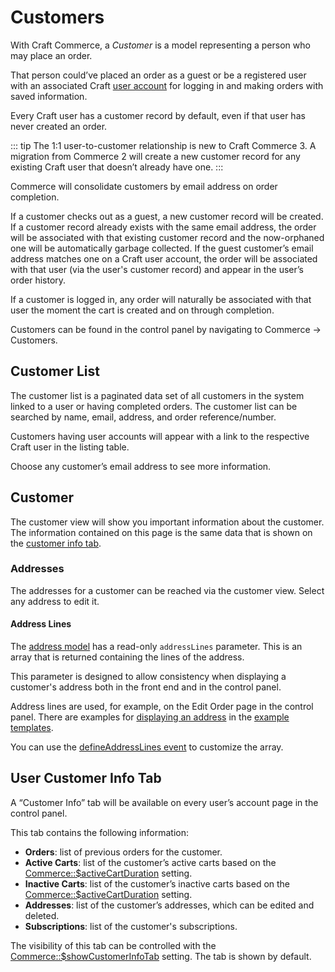 # Customers

With Craft Commerce, a _Customer_ is a model representing a person who may place an order.

That person could’ve placed an order as a guest or be a registered user with an associated Craft [user account](https://craftcms.com/docs/3.x/users.html) for logging in and making orders with saved information.

Every Craft user has a customer record by default, even if that user has never created an order.

::: tip
The 1:1 user-to-customer relationship is new to Craft Commerce 3. A migration from Commerce 2 will create a new customer record for any existing Craft user that doesn’t already have one.
:::

Commerce will consolidate customers by email address on order completion.

If a customer checks out as a guest, a new customer record will be created. If a customer record already exists with the same email address, the order will be associated with that existing customer record and the now-orphaned one will be automatically garbage collected. If the guest customer’s email address matches one on a Craft user account, the order will be associated with that user (via the user's customer record) and appear in the user’s order history.

If a customer is logged in, any order will naturally be associated with that user the moment the cart is created and on through completion.

Customers can be found in the control panel by navigating to Commerce → Customers.

## Customer List

The customer list is a paginated data set of all customers in the system linked to a user or having completed orders. The customer list can be searched by name, email, address, and order reference/number.

Customers having user accounts will appear with a link to the respective Craft user in the listing table.

Choose any customer’s email address to see more information.

## Customer

The customer view will show you important information about the customer. The information contained on this page is the same data that is shown on the [customer info tab](#user-customer-info-tab).

### Addresses

The addresses for a customer can be reached via the customer view. Select any address to edit it.

#### Address Lines

The [address model](commerce3:craft\commerce\models\Address) has a read-only `addressLines` parameter. This is an array that is returned containing the lines of the address.

This parameter is designed to allow consistency when displaying a customer's address both in the front end and in the control panel.

Address lines are used, for example, on the Edit Order page in the control panel. There are examples for [displaying an address](https://github.com/craftcms/commerce/blob/develop/example-templates/shop/_includes/addresses/address.twig) in the [example templates](example-templates.md).

You can use the [defineAddressLines event](events.md#defineaddresslines) to customize the array.

## User Customer Info Tab

A “Customer Info” tab will be available on every user’s account page in the control panel.

This tab contains the following information:

- **Orders**: list of previous orders for the customer.
- **Active Carts**: list of the customer’s active carts based on the [Commerce::\$activeCartDuration](configuration.md#activecartduration) setting.
- **Inactive Carts**: list of the customer’s inactive carts based on the [Commerce::\$activeCartDuration](configuration.md#activecartduration) setting.
- **Addresses**: list of the customer’s addresses, which can be edited and deleted.
- **Subscriptions**: list of the customer's subscriptions.

The visibility of this tab can be controlled with the [Commerce::\$showCustomerInfoTab](configuration.md#showcustomerinfotab) setting. The tab is shown by default.
